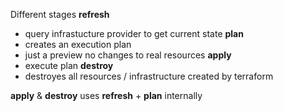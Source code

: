Different stages
**refresh**
- query infrastucture provider to get current state
**plan**
- creates an execution plan
- just a preview no changes to real resources
**apply**
- execute plan
**destroy**
- destroyes all resources / infrastructure created by terraform

**apply** & **destroy** uses **refresh** + **plan** internally